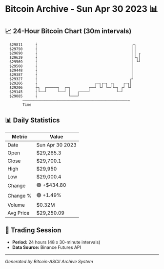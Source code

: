 # Bitcoin Archive - Sun Apr 30 2023 📊

## 📈 24-Hour Bitcoin Chart (30m intervals)

```
  $29811      ┤                                           ┌┐   
  $29750      ┤                                           ││   
  $29690      ┤                                           ││ ┌ 
  $29629      ┤                                           │└┐│ 
  $29569      ┤                                           │ └┘ 
  $29508      ┤                                           │    
  $29448      ┤                                           │    
  $29387      ┤                                           │    
  $29327      ┤                                          ┌┘    
  $29266      ┤                          ┌─┐┌─┐ ┌┐    ┌─┐│     
  $29206      ┼┐  ┌─────┐  ┌─┐        ┌──┘ └┘ └─┘└─┐ ┌┘ └┘     
  $29145      ┤└──┘     └──┘ │   ┌────┘            └─┘         
  $29085      ┤              └───┘                             
        ────────────────────────────────────────────────→
        Time
```

## 📊 Daily Statistics

| Metric | Value |
|--------|-------|
| Date | Sun Apr 30 2023 |
| Open | $29,265.3 |
| Close | $29,700.1 |
| High | $29,950 |
| Low | $29,000.4 |
| Change | 🟢 +$434.80 |
| Change % | 🟢 +1.49% |
| Volume | $0.32M |
| Avg Price | $29,250.09 |

## 📅 Trading Session

- **Period:** 24 hours (48 x 30-minute intervals)
- **Data Source:** Binance Futures API

---
*Generated by Bitcoin-ASCII Archive System*
